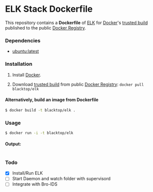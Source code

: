 ELK Stack Dockerfile
=============

This repository contains a **Dockerfile** of [ELK](http://www.elasticsearch.org/overview/elkdownloads/) for [Docker](https://www.docker.io/)'s [trusted build](https://index.docker.io/u/blacktop/elk/) published to the public [Docker Registry](https://index.docker.io/).

### Dependencies

* [ubuntu:latest](https://index.docker.io/_/ubuntu/)


### Installation

1. Install [Docker](https://www.docker.io/).

2. Download [trusted build](https://index.docker.io/u/blacktop/elk/) from public [Docker Registry](https://index.docker.io/): `docker pull blacktop/elk`

#### Alternatively, build an image from Dockerfile
```bash
$ docker build -t blacktop/elk .
```
### Usage
```bash
$ docker run -i -t blacktop/elk
```
#### Output:
```bash

```
### Todo
- [x] Install/Run ELK
- [ ] Start Daemon and watch folder with supervisord
- [ ] Integrate with Bro-IDS
